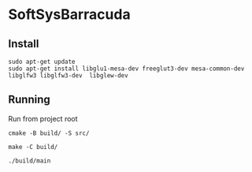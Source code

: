 # SoftSysBarracuda

## Install 
```
sudo apt-get update
sudo apt-get install libglu1-mesa-dev freeglut3-dev mesa-common-dev libglfw3 libglfw3-dev  libglew-dev
```
## Running

Run from project root

`cmake -B build/ -S src/`

`make -C build/`

`./build/main`